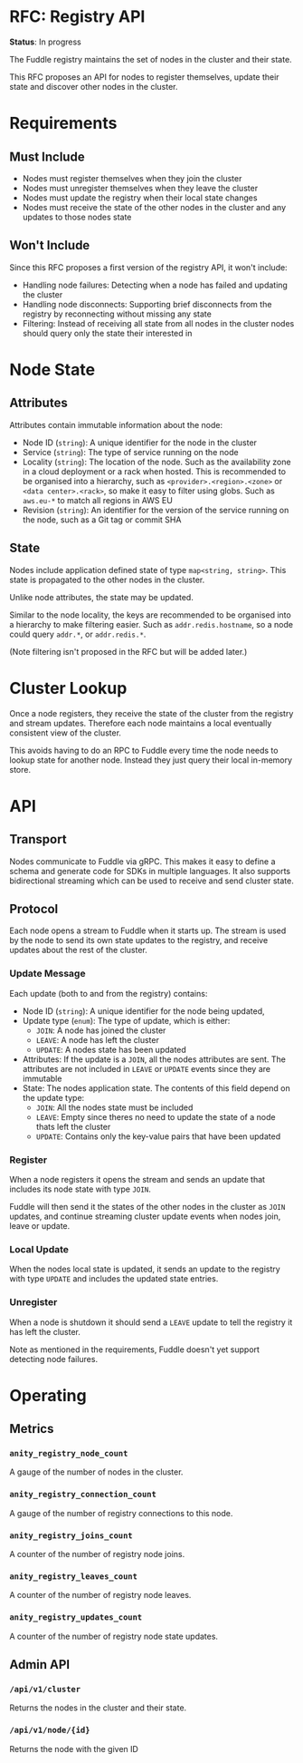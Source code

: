 # RFC: Registry API

**Status**: In progress

The Fuddle registry maintains the set of nodes in the cluster and their state.

This RFC proposes an API for nodes to register themselves, update their state
and discover other nodes in the cluster.

# Requirements

## Must Include
* Nodes must register themselves when they join the cluster
* Nodes must unregister themselves when they leave the cluster
* Nodes must update the registry when their local state changes
* Nodes must receive the state of the other nodes in the cluster and
any updates to those nodes state

## Won't Include
Since this RFC proposes a first version of the registry API, it won't include:
* Handling node failures: Detecting when a node has failed and updating the
cluster
* Handling node disconnects: Supporting brief disconnects from the registry
by reconnecting without missing any state
* Filtering: Instead of receiving all state from all nodes in the cluster nodes
should query only the state their interested in

# Node State

## Attributes
Attributes contain immutable information about the node:
* Node ID (`string`): A unique identifier for the node in the cluster
* Service (`string`): The type of service running on the node
* Locality (`string`): The location of the node. Such as the availability zone
in a cloud deployment or a rack when hosted. This is recommended to be organised
into a hierarchy, such as `<provider>.<region>.<zone>` or
`<data center>.<rack>`, so make it easy to filter using globs. Such as
`aws.eu-*` to match all regions in AWS EU
* Revision (`string`): An identifier for the version of the service running on
the node, such as a Git tag or commit SHA

## State
Nodes include application defined state of type `map<string, string>`. This
state is propagated to the other nodes in the cluster.

Unlike node attributes, the state may be updated.

Similar to the node locality, the keys are recommended to be organised into
a hierarchy to make filtering easier. Such as `addr.redis.hostname`, so a node
could query `addr.*`, or `addr.redis.*`.

(Note filtering isn't proposed in the RFC but will be added later.)

# Cluster Lookup
Once a node registers, they receive the state of the cluster from the registry
and stream updates. Therefore each node maintains a local eventually consistent
view of the cluster.

This avoids having to do an RPC to Fuddle every time the node needs to lookup
state for another node. Instead they just query their local in-memory store.

# API

## Transport
Nodes communicate to Fuddle via gRPC. This makes it easy to define a schema and
generate code for SDKs in multiple languages. It also supports bidirectional
streaming which can be used to receive and send cluster state.

## Protocol
Each node opens a stream to Fuddle when it starts up. The stream is used by
the node to send its own state updates to the registry, and receive updates
about the rest of the cluster.

### Update Message
Each update (both to and from the registry) contains:
* Node ID (`string`): A unique identifier for the node being updated,
* Update type (`enum`): The type of update, which is either:
	* `JOIN`: A node has joined the cluster
	* `LEAVE`: A node has left the cluster
	* `UPDATE`: A nodes state has been updated
* Attributes: If the update is a `JOIN`, all the nodes attributes are sent.
The attributes are not included in `LEAVE` or `UPDATE` events since they are
immutable
* State: The nodes application state. The contents of this field depend on the
update type:
	* `JOIN`: All the nodes state must be included
	* `LEAVE`: Empty since theres no need to update the state of a node thats
left the cluster
	* `UPDATE`: Contains only the key-value pairs that have been updated

### Register
When a node registers it opens the stream and sends an update that includes its
node state with type `JOIN`.

Fuddle will then send it the states of the other nodes in the cluster as
`JOIN` updates, and continue streaming cluster update events when nodes join,
leave or update.

### Local Update
When the nodes local state is updated, it sends an update to the registry with
type `UPDATE` and includes the updated state entries.

### Unregister
When a node is shutdown it should send a `LEAVE` update to tell the registry
it has left the cluster.

Note as mentioned in the requirements, Fuddle doesn't yet support detecting node
failures.

# Operating

## Metrics

### `anity_registry_node_count`
A gauge of the number of nodes in the cluster.

### `anity_registry_connection_count`
A gauge of the number of registry connections to this node.

### `anity_registry_joins_count`
A counter of the number of registry node joins.

### `anity_registry_leaves_count`
A counter of the number of registry node leaves.

### `anity_registry_updates_count`
A counter of the number of registry node state updates.

## Admin API

### `/api/v1/cluster`
Returns the nodes in the cluster and their state.

### `/api/v1/node/{id}` 
Returns the node with the given ID
